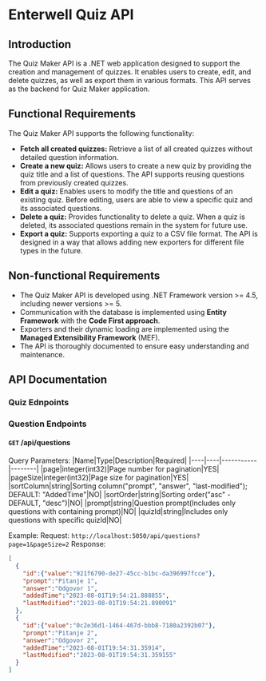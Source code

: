 # Enterwell Quiz API

## Introduction
The Quiz Maker API is a .NET web application designed to support the creation and management of quizzes. It enables users to create, edit, and delete quizzes, as well as export them in various formats. This API serves as the backend for Quiz Maker application.

## Functional Requirements
The Quiz Maker API supports the following functionality:
- **Fetch all created quizzes:** Retrieve a list of all created quizzes without detailed question information.
- **Create a new quiz:** Allows users to create a new quiz by providing the quiz title and a list of questions. The API supports reusing questions from previously created quizzes.
- **Edit a quiz:** Enables users to modify the title and questions of an existing quiz. Before editing, users are able to view a specific quiz and its associated questions.
- **Delete a quiz:** Provides functionality to delete a quiz. When a quiz is deleted, its associated questions remain in the system for future use.
- **Export a quiz:** Supports exporting a quiz to a CSV file format. The API is designed in a way that allows adding new exporters for different file types in the future.

## Non-functional Requirements
- The Quiz Maker API is developed using .NET Framework version >= 4.5, including newer versions >= 5.
- Communication with the database is implemented using **Entity Framework** with the **Code First approach**.
- Exporters and their dynamic loading are implemented using the **Managed Extensibility Framework** (MEF).
- The API is thoroughly documented to ensure easy understanding and maintenance.

## API Documentation
### Quiz Ednpoints


### Question Endpoints
#### `GET` /api/questions

Query Parameters:
|Name|Type|Description|Required|
|----|----|-----------|--------|
|page|integer(int32)|Page number for pagination|YES|
|pageSize|integer(int32)|Page size for pagination|YES|
|sortColumn|string|Sorting column("prompt", "answer", "last-modified"); DEFAULT: "AddedTime"|NO|
|sortOrder|string|Sorting order("asc" - DEFAULT, "desc")|NO|
|prompt|string|Question prompt(Includes only questions with containing prompt)|NO|
|quizId|string|Includes only questions with specific quizId|NO|

Example:
Request: `http://localhost:5050/api/questions?page=1&pageSize=2`
Response:
```json
[
  {
    "id":{"value":"921f6790-de27-45cc-b1bc-da396997fcce"},
    "prompt":"Pitanje 1",
    "answer":"Odgovor 1",
    "addedTime":"2023-08-01T19:54:21.888855",
    "lastModified":"2023-08-01T19:54:21.890091"
  },
  {
    "id":{"value":"0c2e36d1-1464-467d-bbb8-7180a2392b07"},
    "prompt":"Pitanje 2",
    "answer":"Odgovor 2",
    "addedTime":"2023-08-01T19:54:31.35914",
    "lastModified":"2023-08-01T19:54:31.359155"
  }
]
```
